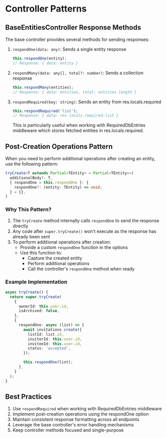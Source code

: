 # Controller Patterns

## BaseEntitiesController Response Methods

The base controller provides several methods for sending responses:

1. `respondOne(data: any)`: Sends a single entity response
   ```typescript
   this.respondOne(entity);
   // Response: { data: entity }
   ```

2. `respondMany(data: any[], total?: number)`: Sends a collection response
   ```typescript
   this.respondMany(entities);
   // Response: { data: entities, total: entities.length }
   ```

3. `respondRequired(key: string)`: Sends an entity from res.locals.required
   ```typescript
   this.respondRequired('list');
   // Response: { data: res.locals.required.list }
   ```
   This is particularly useful when working with RequiredDbEntries middleware
   which stores fetched entities in res.locals.required.

## Post-Creation Operations Pattern

When you need to perform additional operations after creating an entity, use the following pattern:

```typescript
tryCreate<T extends Partial<TEntity> = Partial<TEntity>>(
  additionalBody?: T,
  { respondOne = this.respondOne }: {
    respondOne?: (entity: TEntity) => void;
  } = {},
)
```

### Why This Pattern?

1. The `tryCreate` method internally calls `respondOne` to send the response directly
2. Any code after `super.tryCreate()` won't execute as the response has already been sent
3. To perform additional operations after creation:
   - Provide a custom `respondOne` function in the options
   - Use this function to:
     - Capture the created entity
     - Perform additional operations
     - Call the controller's `respondOne` method when ready

### Example Implementation

```typescript
async tryCreate() {
  return super.tryCreate(
    {
      ownerId: this.user.id,
      isArchived: false,
    },
    {
      respondOne: async (list) => {
        await invitations.create({
          listId: list.id,
          inviterId: this.user.id,
          inviteeId: this.user.id,
          status: 'accepted',
        });

        this.respondOne(list);
      },
    }
  );
}
```

## Best Practices

1. Use `respondRequired` when working with RequiredDbEntries middleware
2. Implement post-creation operations using the respondOne option
3. Maintain consistent response formatting across all endpoints
4. Leverage the base controller's error handling mechanisms
5. Keep controller methods focused and single-purpose 